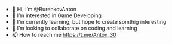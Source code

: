 - 👋 Hi, I’m @BurenkovAnton
- 👀 I’m interested in Game Developing
- 🌱 I’m currently learning, but hope to create somthig interesting
- 💞️ I’m looking to collaborate on coding and learning
- 📫 How to reach me https://t.me/Anton_30

<!---
BurenkovAnton/BurenkovAnton is a ✨ special ✨ repository because its `README.md` (this file) appears on your GitHub profile.
You can click the Preview link to take a look at your changes.
--->
